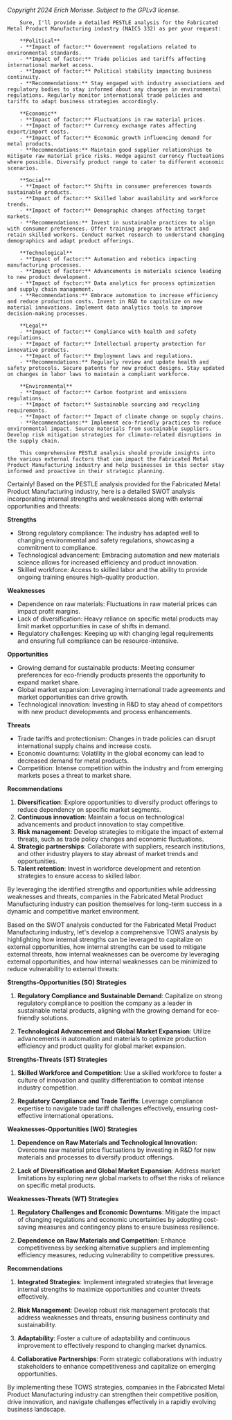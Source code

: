 *Copyright 2024 Erich Morisse.  Subject to the GPLv3 license.*



        Sure, I'll provide a detailed PESTLE analysis for the Fabricated Metal Product Manufacturing industry (NAICS 332) as per your request:

        **Political**
        - **Impact of factor:** Government regulations related to environmental standards.
        - **Impact of factor:** Trade policies and tariffs affecting international market access.
        - **Impact of factor:** Political stability impacting business continuity.
        - **Recommendations:** Stay engaged with industry associations and regulatory bodies to stay informed about any changes in environmental regulations. Regularly monitor international trade policies and tariffs to adapt business strategies accordingly.

        **Economic**
        - **Impact of factor:** Fluctuations in raw material prices.
        - **Impact of factor:** Currency exchange rates affecting export/import costs.
        - **Impact of factor:** Economic growth influencing demand for metal products.
        - **Recommendations:** Maintain good supplier relationships to mitigate raw material price risks. Hedge against currency fluctuations where possible. Diversify product range to cater to different economic scenarios.

        **Social**
        - **Impact of factor:** Shifts in consumer preferences towards sustainable products.
        - **Impact of factor:** Skilled labor availability and workforce trends.
        - **Impact of factor:** Demographic changes affecting target markets.
        - **Recommendations:** Invest in sustainable practices to align with consumer preferences. Offer training programs to attract and retain skilled workers. Conduct market research to understand changing demographics and adapt product offerings.

        **Technological**
        - **Impact of factor:** Automation and robotics impacting manufacturing processes.
        - **Impact of factor:** Advancements in materials science leading to new product development.
        - **Impact of factor:** Data analytics for process optimization and supply chain management.
        - **Recommendations:** Embrace automation to increase efficiency and reduce production costs. Invest in R&D to capitalize on new material innovations. Implement data analytics tools to improve decision-making processes.

        **Legal**
        - **Impact of factor:** Compliance with health and safety regulations.
        - **Impact of factor:** Intellectual property protection for innovative products.
        - **Impact of factor:** Employment laws and regulations.
        - **Recommendations:** Regularly review and update health and safety protocols. Secure patents for new product designs. Stay updated on changes in labor laws to maintain a compliant workforce.

        **Environmental**
        - **Impact of factor:** Carbon footprint and emissions regulations.
        - **Impact of factor:** Sustainable sourcing and recycling requirements.
        - **Impact of factor:** Impact of climate change on supply chains.
        - **Recommendations:** Implement eco-friendly practices to reduce environmental impact. Source materials from sustainable suppliers. Develop risk mitigation strategies for climate-related disruptions in the supply chain.

        This comprehensive PESTLE analysis should provide insights into the various external factors that can impact the Fabricated Metal Product Manufacturing industry and help businesses in this sector stay informed and proactive in their strategic planning.

Certainly! Based on the PESTLE analysis provided for the Fabricated Metal Product Manufacturing industry, here is a detailed SWOT analysis incorporating internal strengths and weaknesses along with external opportunities and threats:

**Strengths**
- Strong regulatory compliance: The industry has adapted well to changing environmental and safety regulations, showcasing a commitment to compliance.
- Technological advancement: Embracing automation and new materials science allows for increased efficiency and product innovation.
- Skilled workforce: Access to skilled labor and the ability to provide ongoing training ensures high-quality production.

**Weaknesses**
- Dependence on raw materials: Fluctuations in raw material prices can impact profit margins.
- Lack of diversification: Heavy reliance on specific metal products may limit market opportunities in case of shifts in demand.
- Regulatory challenges: Keeping up with changing legal requirements and ensuring full compliance can be resource-intensive.

**Opportunities**
- Growing demand for sustainable products: Meeting consumer preferences for eco-friendly products presents the opportunity to expand market share.
- Global market expansion: Leveraging international trade agreements and market opportunities can drive growth.
- Technological innovation: Investing in R&D to stay ahead of competitors with new product developments and process enhancements.

**Threats**
- Trade tariffs and protectionism: Changes in trade policies can disrupt international supply chains and increase costs.
- Economic downturns: Volatility in the global economy can lead to decreased demand for metal products.
- Competition: Intense competition within the industry and from emerging markets poses a threat to market share.

**Recommendations**
1. **Diversification**: Explore opportunities to diversify product offerings to reduce dependency on specific market segments.
2. **Continuous innovation**: Maintain a focus on technological advancements and product innovation to stay competitive.
3. **Risk management**: Develop strategies to mitigate the impact of external threats, such as trade policy changes and economic fluctuations.
4. **Strategic partnerships**: Collaborate with suppliers, research institutions, and other industry players to stay abreast of market trends and opportunities.
5. **Talent retention**: Invest in workforce development and retention strategies to ensure access to skilled labor.

By leveraging the identified strengths and opportunities while addressing weaknesses and threats, companies in the Fabricated Metal Product Manufacturing industry can position themselves for long-term success in a dynamic and competitive market environment.

Based on the SWOT analysis conducted for the Fabricated Metal Product Manufacturing industry, let's develop a comprehensive TOWS analysis by highlighting how internal strengths can be leveraged to capitalize on external opportunities, how internal strengths can be used to mitigate external threats, how internal weaknesses can be overcome by leveraging external opportunities, and how internal weaknesses can be minimized to reduce vulnerability to external threats:

**Strengths-Opportunities (SO) Strategies**
1. **Regulatory Compliance and Sustainable Demand**: Capitalize on strong regulatory compliance to position the company as a leader in sustainable metal products, aligning with the growing demand for eco-friendly solutions.
  
2. **Technological Advancement and Global Market Expansion**: Utilize advancements in automation and materials to optimize production efficiency and product quality for global market expansion.

**Strengths-Threats (ST) Strategies**
1. **Skilled Workforce and Competition**: Use a skilled workforce to foster a culture of innovation and quality differentiation to combat intense industry competition.
  
2. **Regulatory Compliance and Trade Tariffs**: Leverage compliance expertise to navigate trade tariff challenges effectively, ensuring cost-effective international operations.

**Weaknesses-Opportunities (WO) Strategies**
1. **Dependence on Raw Materials and Technological Innovation**: Overcome raw material price fluctuations by investing in R&D for new materials and processes to diversify product offerings.
  
2. **Lack of Diversification and Global Market Expansion**: Address market limitations by exploring new global markets to offset the risks of reliance on specific metal products.

**Weaknesses-Threats (WT) Strategies**
1. **Regulatory Challenges and Economic Downturns**: Mitigate the impact of changing regulations and economic uncertainties by adopting cost-saving measures and contingency plans to ensure business resilience.
  
2. **Dependence on Raw Materials and Competition**: Enhance competitiveness by seeking alternative suppliers and implementing efficiency measures, reducing vulnerability to competitive pressures.

**Recommendations**
1. **Integrated Strategies**: Implement integrated strategies that leverage internal strengths to maximize opportunities and counter threats effectively.
  
2. **Risk Management**: Develop robust risk management protocols that address weaknesses and threats, ensuring business continuity and sustainability.
  
3. **Adaptability**: Foster a culture of adaptability and continuous improvement to effectively respond to changing market dynamics.
  
4. **Collaborative Partnerships**: Form strategic collaborations with industry stakeholders to enhance competitiveness and capitalize on emerging opportunities.

By implementing these TOWS strategies, companies in the Fabricated Metal Product Manufacturing industry can strengthen their competitive position, drive innovation, and navigate challenges effectively in a rapidly evolving business landscape.

